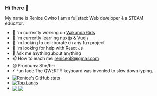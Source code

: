 ### Hi there 👋
My name is Renice Owino I am a fullstack Web developer & a STEAM educator.
- 🔭 I’m currently working on [Wakanda Girls]( https://github.com/Renice-Owino/wakanda-girls)
- 🌱 I’m currently learning nuxtjs & Vuejs
- 👯 I’m looking to collaborate on any fun project
- 🤔 I’m looking for help with React Js
- 💬 Ask me anything about anything
- 📫 How to reach me: reniceo18@gmail.com
- 😄 Pronouns: She/her
- ⚡ Fun fact: The QWERTY keyboard was invented to slow down typing.
- ![Renice's GitHub stats](https://github-readme-stats.vercel.app/api?username=Renice-Owino&show_icons=true&theme=dark)
- [![Top Langs](https://github-readme-stats.vercel.app/api/top-langs/?username=Renice-Owino&langs_count=8)](https://github.com/Renice-Owino/github-readme-stats)
- <a href="https://github.com/Renice-Owino/github-readme-stats">
  <img align="center" src="https://github-readme-stats.vercel.app/api/pin/?username=Renice-Owino&repo=github-readme-stats" />
  </a>
  <a href="https://github.com/anuraghazra/wakanda-girls">
  <img align="center" src="https://github-readme-stats.vercel.app/api/pin/?username=Renice-Owino&repo=wakanda-girls)" />
  </a>

